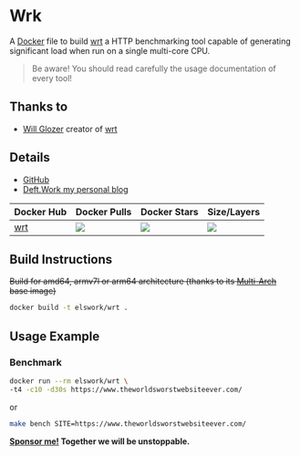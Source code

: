 # Wrk

A [Docker](http://docker.com) file to build [wrt](https://github.com/wg/wrk) a HTTP benchmarking tool capable of generating significant load when run on a single multi-core CPU.

> Be aware! You should read carefully the usage documentation of every tool!

## Thanks to

- [Will Glozer](https://glozer.net/) creator of [wrt](https://github.com/wg/wrk)

## Details

- [GitHub](https://github.com/elswork/wrk)
- [Deft.Work my personal blog](https://deft.work)

| Docker Hub | Docker Pulls | Docker Stars | Size/Layers |
| --- | --- | --- | --- |
| [wrt](https://hub.docker.com/r/elswork/wrt "elswork/wrt on Docker Hub") | [![](https://img.shields.io/docker/pulls/elswork/wrt.svg)](https://hub.docker.com/r/elswork/wrt "wrt on Docker Hub") | [![](https://img.shields.io/docker/stars/elswork/wrt.svg)](https://hub.docker.com/r/elswork/wrt "wrt on Docker Hub") | [![](https://images.microbadger.com/badges/image/elswork/wrt.svg)](https://microbadger.com/images/elswork/wrt "wrt on microbadger.com") |

## Build Instructions
~~Build for amd64, armv7l or arm64 architecture (thanks to its [Multi-Arch](https://blog.docker.com/2017/11/multi-arch-all-the-things/) base image)~~

```bash
docker build -t elswork/wrt .
```

## Usage Example

### Benchmark

```bash
docker run --rm elswork/wrt \
-t4 -c10 -d30s https://www.theworldsworstwebsiteever.com/
```
or
```bash
make bench SITE=https://www.theworldsworstwebsiteever.com/
```

**[Sponsor me!](https://github.com/sponsors/elswork) Together we will be unstoppable.**